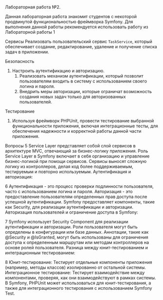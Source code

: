 Лабораторная работа №2. 

Данная лабораторная работа знакомит студентов с некоторой продвинутой функциональностью фреймворка Symfony. Для выполнения данной работы рекомендуется использовать работу из Лабораторной работы 1

Сервисы
Реализовать пользовательский сервис `TaskService`, который обеспечивает создание, редактирование, удаление и получение списка задач в приложении.

Безопасность

1. Настроить аутентификацию и авторизацию.
   1. Реализовать механизм аутентификации, который позволит пользователям входить в систему с использованием своего логина и пароля.
   2. Внедрить меры авторизации, которые ограничат возможность создания новых задач только для авторизованных пользователей.

Тестирование

1. Используя фреймворк PHPUnit, провести тестирование выбранной функциональности приложения, включая интеграционные тесты, для обеспечения надежности и корректной работы данной части приложения.
   
Вопросы
5 Service Layer представляет собой слой сервисов в архитектуре MVC, отвечающий за бизнес-логику приложения.
Роль Service Layer в Symfony включает в себя организацию и управление бизнес-логикой при помощи сервисов.
Сервисы выносят сложную логику из контроллеров, делая код более поддерживаемым, тестируемым и повторно используемым.
Аутентификация и авторизация:

6 Аутентификация - это процесс проверки подлинности пользователя, часто с использованием логина и пароля.
Авторизация - это предоставление пользователям определенных прав доступа после успешной аутентификации.
Symfony предоставляет компоненты, такие как Security, для реализации аутентификации и авторизации.
Авторизация пользователей и ограничение доступа в Symfony:

7 Symfony использует Security Component для реализации аутентификации и авторизации.
Роли пользователя могут быть определены в конфигурации или базе данных.
Аннотации, такие как @Security и @IsGranted, могут быть использованы для ограничения доступа к определенным маршрутам или методам контроллеров на основе ролей пользователя.
Разница между юнит-тестированием и интеграционным тестированием:

8 Юнит-тестирование: Тестирует отдельные компоненты приложения (например, методы классов) изолированно от остальной системы.
Интеграционное тестирование: Тестирует взаимодействие между компонентами, проверяя, как они взаимодействуют в рамках системы.
В Symfony, PHPUnit может использоваться для юнит-тестирования, а также для интеграционного тестирования с использованием Symfony Test.


